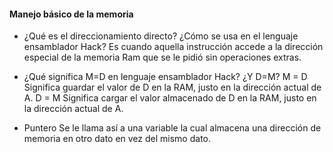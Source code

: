 #### Manejo básico de la memoria ####

- ¿Qué es el direccionamiento directo? ¿Cómo se usa en el lenguaje ensamblador Hack?
  Es cuando aquella instrucción accede a la dirección especial de la memoria Ram que se le pidió sin operaciones extras.

- ¿Qué significa M=D en lenguaje ensamblador Hack? ¿Y D=M?
  M = D Significa guardar el valor de D en la RAM, justo en la dirección actual de A.
  D = M Significa cargar el valor almacenado de D en la RAM, justo en la dirección actual de A.

- Puntero
  Se le llama así a una variable la cual almacena una dirección de memoria en otro dato en vez del mismo dato.
